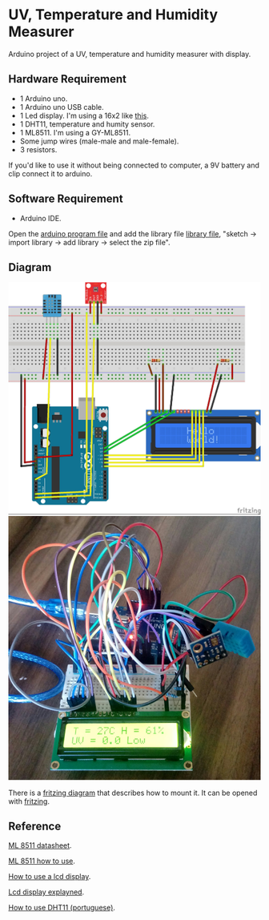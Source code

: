 # UV, Temperature and Humidity Measurer

Arduino project of a UV, temperature and humidity measurer with display.

## Hardware Requirement

- 1 Arduino uno.
- 1 Arduino uno USB cable.
- 1 Led display. I'm using a 16x2 like [this](https://www.arduino.cc/en/uploads/Tutorial/lcd_photo.png).
- 1 DHT11, temperature and humity sensor.
- 1 ML8511. I'm using a GY-ML8511.
- Some jump wires (male-male and male-female).
- 3 resistors.

If you'd like to use it without being connected to computer, a 9V battery and clip connect it to arduino.

## Software Requirement

- Arduino IDE.

Open the [arduino program file](https://github.com/lucasguesserts/UV_temperature_humidity/blob/master/lcd_temperature_UV_display.ino) and add the library file [library file](https://github.com/lucasguesserts/UV_temperature_humidity/blob/master/lib.zip), "sketch -> import library -> add library -> select the zip file".

## Diagram

<img src="images/first_functional_diagram.jpg" width="600" />

<img src="images/first_functional.jpg" width="600" />

There is a [fritzing diagram](https://github.com/lucasguesserts/UV_temperature_humidity/blob/master/diagram.fzz) that describes how to mount it. It can be opened with [fritzing](http://fritzing.org/home/).

## Reference

[ML 8511 datasheet](https://www.mcs.anl.gov/research/projects/waggle/downloads/datasheets/lightsense/ml8511.pdf).

[ML 8511 how to use](https://learn.sparkfun.com/tutorials/ml8511-uv-sensor-hookup-guide).

[How to use a lcd display](https://www.arduino.cc/en/Tutorial/HelloWorld).

[Lcd display explayned](https://youtu.be/85LvW1QDLLw).

[How to use DHT11 (portuguese)](https://www.filipeflop.com/blog/monitorando-temperatura-e-umidade-com-o-sensor-dht11/).
